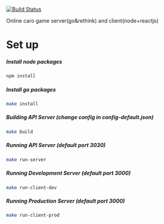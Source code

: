 [![Build Status](https://travis-ci.org/ngockhiem27/CaroGame.svg?branch=master)](https://travis-ci.org/ngockhiem27/caro-nhk)

Online caro game server(go&rethink) and client(node+reactjs)

# **Set up**
##### Install node packages
```bash
npm install
```
##### Install go packages
```bash
make install
```
##### Building API Server (change config in config-default.json)

```bash
make build
```
##### Running API Server (default port 3030)
```bash
make run-server
```

##### Running Development Server (default port 3000)

```bash
make run-client-dev
```

##### Running Production Server (default port 3000)

```bash
make run-client-prod
```
